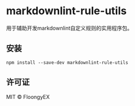 # markdownlint-rule-utils

用于辅助开发markdownlint自定义规则的实用程序包。

## 安装

```shell
npm install --save-dev markdownlint-rule-utils
```

## 许可证

MIT © FloongyEX
